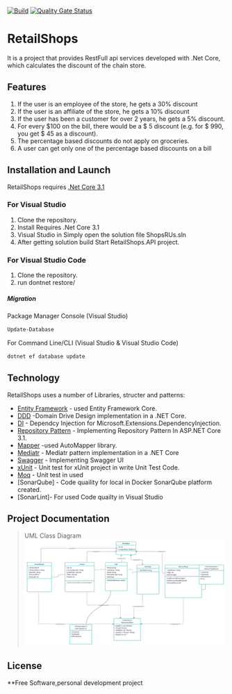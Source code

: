 [![Build](https://github.com/sezerdarendeli/RetailShops/actions/workflows/build.yml/badge.svg)](https://github.com/sezerdarendeli/RetailShops/actions/workflows/build.yml)
[![Quality Gate Status](https://sonarcloud.io/api/project_badges/measure?project=sezerdarendeli_RetailShops&metric=alert_status)](https://sonarcloud.io/summary/new_code?id=sezerdarendeli_RetailShops)
# RetailShops 
It is a project that provides RestFull api services developed with .Net Core, which calculates the discount of the chain store.

## Features
1. If the user is an employee of the store, he gets a 30% discount
2. If the user is an affiliate of the store, he gets a 10% discount
3. If the user has been a customer for over 2 years, he gets a 5% discount.
4. For every $100 on the bill, there would be a $ 5 discount (e.g. for $ 990, you get $ 45 as a discount).
5. The percentage based discounts do not apply on groceries.
6. A user can get only one of the percentage based discounts on a bill

## Installation and Launch
RetailShops requires [.Net Core 3.1](https://dotnet.microsoft.com/en-us/download/dotnet/thank-you/sdk-3.1.416-windows-x64-installer) 

### For Visual Studio
1. Clone the repository.
2. Install Requires .Net Core 3.1 
3. Visual Studio in Simply open the solution file ShopsRUs.sln 
4. After getting solution build Start RetailShops.API project. 

### For Visual Studio Code
1. Clone the repository.
2. run dontnet restore/

##### Migration
Package Manager Console (Visual Studio)
```sh
Update-Database
```
For Command Line/CLI (Visual Studio & Visual Studio Code)
```sh
dotnet ef database update
```

## Technology
RetailShops uses a number of Libraries, structer and patterns:

- [Entity Framework] - used Entity Framework Core.
- [DDD] -Domain Drive Design implementation in a .NET Core.
- [DI] - Dependcy Injection for Microsoft.Extensions.DependencyInjection.
- [Repository Pattern] - Implementing Repository Pattern In ASP.NET Core 3.1.
- [Mapper] -used AutoMapper library.
- [Mediatr] - Mediatr pattern implementation in a .NET Core
- [Swagger] - Implementing Swagger UI 
- [xUnit] - Unit test for xUnit project in write Unit Test Code.
- [Moq] - Unit test in used
- [SonarQube] - Code quaility for local in Docker SonarQube platform created.
- [SonarLint]- For used Code quailty in Visual Studio

## Project Documentation
>UML Class Diagram
![UML Class Diagram](https://raw.githubusercontent.com/sezerdarendeli/RetailShops/main/UMLClass.png)


## License
**Free Software,personal development project

[//]: # 

[DI]: <https://www.c-sharpcorner.com/article/dependency-injection-in-net-core&.>
[Entity Framework]: <https://www.entityframeworktutorial.net/.>
[Repository Pattern]: <https://codewithmukesh.com/blog/repository-pattern-in-aspnet-core/.>
[DDD]: <https://enlabsoftware.com/development/domain-driven-design-in-asp-net-core-applications.html#:~:text=The%20architecture%20of%20DDD%20projects,separate%20them%20into%20different%20layers.>
[Mediatr]: <https://code-maze.com/cqrs-mediatr-in-aspnet-core/.>
[Mapper]: <https://code-maze.com/automapper-net-core/.>
[Swagger]: <https://github.com/domaindrivendev/Swashbuckle.AspNetCore.>
[xUnit]: https://github.com/CodeMazeBlog/testing-aspnetcore-mvc.>
[Moq]: https://www.thecodebuzz.com/unit-test-mock-automapper-asp-net-core-imapper/.>

